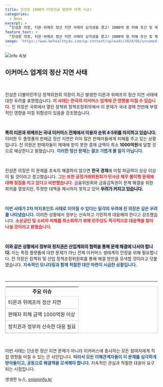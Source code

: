 ```yaml
---
title: 진성준 1000억 미정산금 범정부 대책 시급!
categories:
  - News
excerpt: >
  “진성준 의장, 티몬·위메프 정산 지연 사태의 심각성을 경고! 1000억 원 피해 추산 및 제2의 머지포인트 사태 우려, 범정부 대책 절실!”
feature_text: >
  “진성준 의장, 티몬·위메프 정산 지연 사태의 심각성을 경고! 1000억 원 피해 추산 및 제2의 머지포인트 사태 우려, 범정부 대책 절실!”
image: 'https://www.behealthy4u.com/wp-content/uploads/2024/06/unnamed-file.png'
---
```


<p><img src="https://www.behealthy4u.com/wp-content/uploads/2024/06/unnamed-file.png" alt="info 속보" /></p>

<h2 data-ke-size="size26">이커머스 업계의 정산 지연 사태</h2>

<p data-ke-size="size16">&nbsp;</p>

<p>진성준 더불어민주당 정책위원회 의장이 최근 발생한 티몬과 위메프의 정산 지연 사태에 대한 우려를 표명했습니다. <b><span style="color: #ee2323;">이 사태는 한국의 이커머스 업계에 큰 영향을 미칠 수 있습니다.</span></b> 진 의장은 국회에서 열린 정책위 정책조정회의에서 이 문제가 국내 경제 전반에 부정적인 영향을 미칠 위험성이 있음을 강조했습니다. </p>

<p data-ke-size="size16">&nbsp;</p>

<p><b><span style="background-color: #21538527;">특히 티몬과 위메프는 국내 이커머스 전체에서 이용자 순위 4·5위를 차지하고 있습니다.</span></b> 이러한 두 플랫폼의 판매금 정산 지연은 이미 많은 판매자들에게 피해를 주고 있는 상황입니다. 진 의원은 판매자들이 제때에 받지 못한 결제 금액이 최소 <strong>1000억원</strong>에 달할 것으로 예상한다고 밝혔습니다. <b><span style="color: #1a5490;">이러한 정산 문제는 결코 가볍게 볼 일이 아닙니다.</span></b></p>

<p data-ke-size="size16">&nbsp;</p>

<p>진성준 의장은 이 문제를 조속히 해결하지 않으면 <strong>한국 경제</strong>에 미칠 파급력이 상상 이상이 될 것이라고 경고했습니다. <b><span style="color: #ee2323;">그는 또한 공정거래위원회가 민사상 채무 불이행 문제에 대해 뒷짐을 지고 있다고 비판했습니다.</span></b> 금융위원회와 금융감독원이 문제 해결을 위한 회의를 열었지만, 뚜렷한 대책을 제시하지 못하고 있어 <b><span style="background-color: #21538527;">우려가 커지고 있습니다.</span></b></p>

<p data-ke-size="size16">&nbsp;</p>

<p><b><span style="color: #1a5490;">이번 사태가 2차 머지포인트 사태로 이어질 수 있다는 일각의 우려에 진 의장은 깊은 우려를 나타냈습니다.</span></b> 이러한 상황에서 정부는 신속하고 기민하게 대응해야 한다고 강조했습니다. <b><span style="color: #ee2323;">소상공인 및 소비자 피해를 최소화하기 위해 민주당도 적극적으로 대응책을 찾아 나설 것이라고 밝혔습니다.</span></b></p>

<p data-ke-size="size16">&nbsp;</p>

<p><b><span style="background-color: #21538527;">이와 같은 상황에서 정부와 정치권은 산업계와의 협력을 통해 문제 해결에 나서야 합니다.</span></b> 이는 특정 플랫폼에 대한 문제가 아닌 전체 이커머스 생태계의 안정을 위해 필요합니다. 진 의장은 정책위 및 산업 정책조정위원회를 통해 해결 방안을 모색할 것이라고 덧붙였습니다. <b><span style="color: #1a5490;">지속적인 모니터링과 함께 적절한 대안 마련이 시급한 상황입니다.</span></b></p>

<p data-ke-size="size16">&nbsp;</p>

<hr>

<table style="width: 100%; border-collapse: collapse; border: 1px solid #ccc;">
    <tbody>
        <tr>
            <td style="text-align: center; height: 17px;"><b>주요 이슈</b></td>
        </tr>
        <tr>
            <td style="border: 1px solid #ccc; height: 40px;">티몬과 위메프의 정산 지연</td>
        </tr>
        <tr>
            <td style="border: 1px solid #ccc; height: 40px;">판매자 피해 금액 1000억원 이상</td>
        </tr>
        <tr>
            <td style="border: 1px solid #ccc; height: 40px;">정치권과 정부의 신속한 대응 필요</td>
        </tr>
    </tbody>
</table>

<p data-ke-size="size16">&nbsp;</p>

<p>이번 사태는 단순한 정산 지연 문제가 아니라 이커머스에 종사하는 모든 참여자에게 직접 영향을 미칠 수 있는 큰 사안입니다. <b><span style="color: #1a5490;">따라서 모든 이해관계자들이 이 문제를 심각하게 받아들이고, 공동으로 해결책을 모색해야 합니다.</span></b> 지속적인 관심과 적절한 대응이 요구되는 시점입니다.</p>
생생한 뉴스, <a href="https://onioninfo.kr" rel="dofollow">onioninfo.kr</a>


